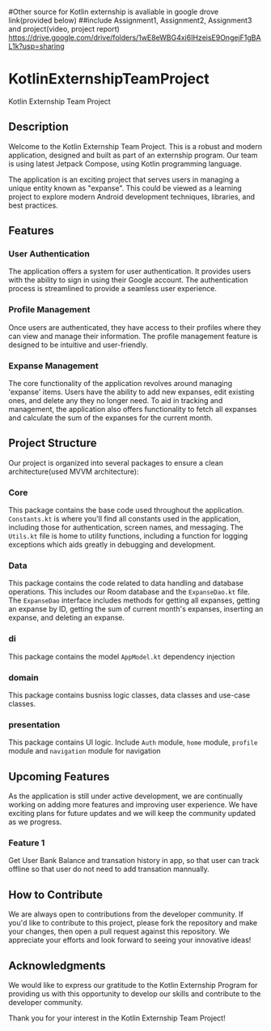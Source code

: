 #Other source for Kotlin externship is avaliable in google drove link(provided below)
##include Assignment1, Assignment2, Assignment3 and project(video, project report)
https://drive.google.com/drive/folders/1wE8eWBG4xi6IHzeisE9OngejF1gBAL1k?usp=sharing

# KotlinExternshipTeamProject
Kotlin Externship Team Project

## Description

Welcome to the Kotlin Externship Team Project. This is a robust and modern application, designed and built as part of an externship program. Our team is using latest Jetpack Compose, using Kotlin programming language.

The application is an exciting project that serves users in managing a unique entity known as "expanse". This could be viewed as a learning project to explore modern Android development techniques, libraries, and best practices.


## Features

### User Authentication

The application offers a system for user authentication. It provides users with the ability to sign in using their Google account. The authentication process is streamlined to provide a seamless user experience.

### Profile Management

Once users are authenticated, they have access to their profiles where they can view and manage their information. The profile management feature is designed to be intuitive and user-friendly.

### Expanse Management

The core functionality of the application revolves around managing 'expanse' items. Users have the ability to add new expanses, edit existing ones, and delete any they no longer need. To aid in tracking and management, the application also offers functionality to fetch all expanses and calculate the sum of the expanses for the current month.


## Project Structure

Our project is organized into several packages to ensure a clean architecture(used MVVM architecture):

### Core

This package contains the base code used throughout the application. `Constants.kt` is where you'll find all constants used in the application, including those for authentication, screen names, and messaging. The `Utils.kt` file is home to utility functions, including a function for logging exceptions which aids greatly in debugging and development.

### Data

This package contains the code related to data handling and database operations. This includes our Room database and the `ExpanseDao.kt` file. The `ExpanseDao` interface includes methods for getting all expanses, getting an expanse by ID, getting the sum of current month's expanses, inserting an expanse, and deleting an expanse.

### di

This package contains the model `AppModel.kt` dependency injection

### domain

This package contains busniss logic classes, data classes and use-case classes.

### presentation

This package contains UI logic. Include `Auth` module, `home` module, `profile` module and `navigation` module for navigation


## Upcoming Features

As the application is still under active development, we are continually working on adding more features and improving user experience. We have exciting plans for future updates and we will keep the community updated as we progress.

### Feature 1

Get User Bank Balance and transation history in app, so that user can track offline so that user do not need to add transation mannually. 


## How to Contribute

We are always open to contributions from the developer community. If you'd like to contribute to this project, please fork the repository and make your changes, then open a pull request against this repository. We appreciate your efforts and look forward to seeing your innovative ideas!


## Acknowledgments

We would like to express our gratitude to the Kotlin Externship Program for providing us with this opportunity to develop our skills and contribute to the developer community. 

Thank you for your interest in the Kotlin Externship Team Project!
